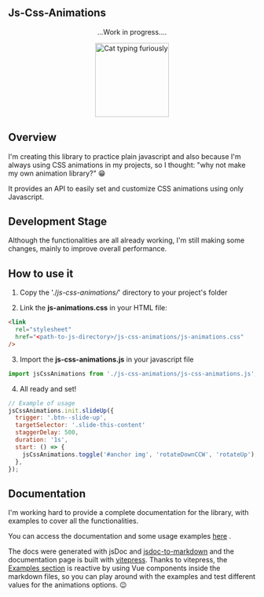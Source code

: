 ## Js-Css-Animations

<p align="center">
...Work in progress....
</p>

<p align="center">
<img alt="Cat typing furiously" src="https://i.giphy.com/media/uzglgIsyY1Cgg/giphy.webp" width="150" />
</p>

## Overview

I'm creating this library to practice plain javascript and also because I'm always using
CSS animations in my projects, so I thought: "why not make my own animation library?" 😁

It provides an API to easily set and customize CSS animations using only Javascript.

## Development Stage

Although the functionalities are all already working, I'm still making some changes, mainly to improve overall performance.

## How to use it

1. Copy the './_js-css-animations/_' directory to your project's folder

2. Link the **js-animations.css** in your HTML file:

```html
<link
  rel="stylesheet"
  href="<path-to-js-directory>/js-css-animations/js-animations.css"
/>
```

3. Import the **js-css-animations.js** in your javascript file

```js
import jsCssAnimations from './js-css-animations/js-css-animations.js';
```

4. All ready and set!

```js
// Example of usage
jsCssAnimations.init.slideUp({
  trigger: '.btn--slide-up',
  targetSelector: '.slide-this-content'
  staggerDelay: 500,
  duration: '1s',
  start: () => {
    jsCssAnimations.toggle('#anchor img', 'rotateDownCCW', 'rotateUp');
  },
});
```

## Documentation

I'm working hard to provide a complete documentation for the library, with examples to cover all the functionalities.

You can access the documentation and some usage examples [here](https://js-css-animations.vercel.app) .

The docs were generated with jsDoc and [jsdoc-to-markdown](https://github.com/jsdoc2md/jsdoc-to-markdown) and the documentation page is built with [vitepress](https://github.com/vuejs/vitepress).
Thanks to vitepress, the [Examples section](https://js-css-animations.vercel.app/examples/) is reactive by using Vue components inside the markdown files, so you can play around with the examples and test different values for the animations options. 😉
